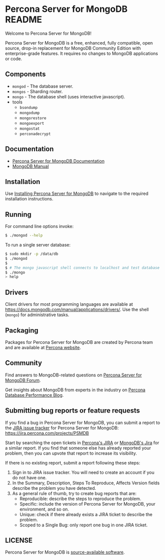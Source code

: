 # Percona Server for MongoDB README

Welcome to Percona Server for MongoDB!

Percona Server for MongoDB is a free, enhanced, fully compatible, open source, drop-in replacement for MongoDB Community Edition with enterprise-grade features. It requires no changes to MongoDB applications or code.

## Components

- `mongod` - The database server.
- `mongos` - Sharding router.
- `mongo` - The database shell (uses interactive javascript).
- tools
  - `bsondump`
  - `mongodump`
  - `mongorestore`
  - `mongoexport`
  - `mongostat`
  - `perconadecrypt`

## Documentation

- [Percona Server for MongoDB Documentation](https://docs.percona.com/percona-server-for-mongodb/)
- [MongoDB Manual](https://docs.mongodb.com/manual/)

## Installation

Use [Installing Percona Server for MongoDB](https://docs.percona.com/percona-server-for-mongodb/6.0/install/index.html) to navigate to the required installation instructions.

## Running

For command line options invoke:

```bash
$ ./mongod --help
```

To run a single server database:

```bash
$ sudo mkdir -p /data/db
$ ./mongod
$
$ # The mongo javascript shell connects to localhost and test database by default:
$ ./mongo
> help
```

## Drivers

Client drivers for most programming languages are available at
https://docs.mongodb.com/manual/applications/drivers/. Use the shell
(`mongo`) for administrative tasks.

## Packaging

Packages for Percona Server for MongoDB are created by Percona team and are available at [Percona website](https://www.percona.com/downloads).

## Community

Find answers to MongoDB-related questions on [Percona Server for MongoDB Forum](https://forums.percona.com/categories/percona-server-for-mongodb).

Get insights about MongoDB from experts in the industry on [Percona Database Performance Blog](https://www.percona.com/blog/category/mongodb/).

## Submitting bug reports or feature requests

If you find a bug in Percona Server for MongoDB, you can submit a report to the [JIRA issue tracker](https://jira.percona.com/projects/PSMDB) for Percona Server for MongoDB:
    https://jira.percona.com/projects/PSMDB

Start by searching the open tickets in [Percona's JIRA](https://jira.percona.com/projects/PSMDB) or [MongoDB's Jira](https://jira.mongodb.org/) for a similar report. If you find that someone else has already reported your problem, then you can upvote that report to increase its visibility.

If there is no existing report, submit a report following these steps:

1. Sign in to JIRA issue tracker. You will need to create an account if you do not have one.
2. In the Summary, Description, Steps To Reproduce, Affects Version fields describe the problem you have detected.
3. As a general rule of thumb, try to create bug reports that are:
    * Reproducible: describe the steps to reproduce the problem.
    * Specific: include the version of Percona Server for MongoDB, your environment, and so on.
    * Unique: check if there already exists a JIRA ticket to describe the problem.
    * Scoped to a Single Bug: only report one bug in one JIRA ticket.

## LICENSE

   Percona Server for MongoDB is [source-available software](https://en.wikipedia.org/wiki/Source-available_software).
